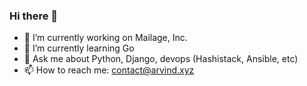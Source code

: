 ### Hi there 👋

- 🔭 I’m currently working on Mailage, Inc.
- 🌱 I’m currently learning Go
- 💬 Ask me about Python, Django, devops (Hashistack, Ansible, etc)
- 📫 How to reach me: contact@arvind.xyz
